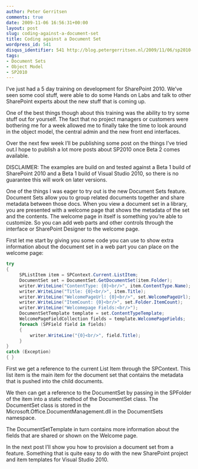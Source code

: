 ```yaml
---
author: Peter Gerritsen
comments: true
date: 2009-11-06 16:56:31+00:00
layout: post
slug: coding-against-a-document-set
title: Coding against a Document Set
wordpress_id: 541
disqus_identifier: 541 http://blog.petergerritsen.nl/2009/11/06/sp2010-coding-against-a-document-set/
tags:
- Document Sets
- Object Model
- SP2010
---
```


I’ve just had a 5 day training on development for SharePoint 2010. We’ve seen some cool stuff, were able to do some Hands on Labs and talk to other SharePoint experts about the new stuff that is coming up.

One of the best things though about this training was the ability to try some stuff out for yourself. The fact that no project managers or customers were bothering me for a week allowed me to finally take the time to look around in the object model, the central admin and the new front end interfaces.

Over the next few week I’ll be publishing some post on the things I’ve tried out.I hope to publish a lot more posts about SP2010 once Beta 2 comes available.

DISCLAIMER: The examples are build on and tested against a Beta 1 build of SharePoint 2010 and a Beta 1 build of Visual Studio 2010, so there is no guarantee this will work on later versions.

One of the things I was eager to try out is the new Document Sets feature. Document Sets allow you to group related documents together and share metadata between those docs. When you view a document set in a library, you are presented with a welcome page that shows the metadata of the set and the contents. The welcome page in itself is something you’re able to customize. So you can add web parts and other controls through the interface or SharePoint Designer to the welcome page.

First let me start by giving you some code you can use to show extra information about
the document set in a web part you can place on the welcome page:

```csharp
try
{
     SPListItem item = SPContext.Current.ListItem;
     DocumentSet set = DocumentSet.GetDocumentSet(item.Folder);
     writer.WriteLine("ContentType: {0}<br/>", item.ContentType.Name);
     writer.WriteLine("Title: {0}<br/>", item.Title);
     writer.WriteLine("WelcomePageUrl: {0}<br/>", set.WelcomePageUrl);
     writer.WriteLine("ItemCount: {0}<br/>", set.Folder.ItemCount);
     writer.WriteLine("Welcomepage Fields:<br/>");
     DocumentSetTemplate template = set.ContentTypeTemplate;
     WelcomePageFieldCollection fields = template.WelcomePageFields;
     foreach (SPField field in fields)
     {
         writer.WriteLine("{0}<br/>", field.Title);
     }
}
catch (Exception)
{ }
```

First we get a reference to the current List Item through the SPContext. This list item is the main item for the document set that contains the metadata that is pushed into the child documents.

We then can get a reference to the DocumentSet by passing in the SPFolder of the item into a static method of the DocumentSet class. The DocumentSet class is stored in the Microsoft.Office.DocumentManagement.dll in the DocumentSets namespace.

The DocumentSetTemplate in turn contains more information about the fields that are shared or shown on the Welcome page.

In the next post I’ll show you how to provision a document set from a feature. Something that is quite easy to do with the new SharePoint project and item templates for Visual Studio 2010.
